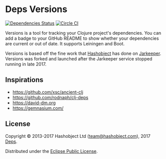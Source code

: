 # Deps Versions

[![Dependencies Status](https://versions.deps.co/deps-app/versions/status.svg)](https://versions.deps.co/deps-app/versions)
[![Circle CI](https://circleci.com/gh/deps-app/versions.svg?style=svg)](https://circleci.com/gh/deps-app/versions)

Versions is a tool for tracking your Clojure project's dependencies. You can add a badge to your GitHub README to show whether your dependencies are current or out of date. It supports Leiningen and Boot.

Versions is based off the fine work that [Hashobject](http://hashobject.com) has done on [Jarkeeper](https://github.com/hashobject/jarkeeper.com). Versions was forked and launched after the Jarkeeper service stopped running in late 2017.

## Inspirations

  * https://github.com/xsc/ancient-clj
  * https://github.com/rodnaph/clj-deps
  * https://david-dm.org
  * https://gemnasium.com/

## License

Copyright © 2013-2017 Hashobject Ltd (team@hashobject.com), 2017 [Deps](https://www.deps.co).

Distributed under the [Eclipse Public License](http://opensource.org/licenses/eclipse-1.0).
